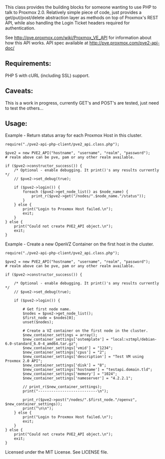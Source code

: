 This class provides the building blocks for someone wanting to use PHP to talk to Proxmox 2.0.
Relatively simple piece of code, just provides a get/put/post/delete abstraction layer as methods
on top of Proxmox's REST API, while also handling the Login Ticket headers required for authentication.

See http://pve.proxmox.com/wiki/Proxmox_VE_API for information about how this API works.
API spec available at http://pve.proxmox.com/pve2-api-doc/

## Requirements: ##

PHP 5 with cURL (including SSL) support.

## Caveats: ##

This is a work in progress, currently GET's and POST's are tested, just need to test the others...

## Usage: ##

Example - Return status array for each Proxmox Host in this cluster.

    require("./pve2-api-php-client/pve2_api.class.php");

    $pve2 = new PVE2_API("hostname", "username", "realm", "password");
    # realm above can be pve, pam or any other realm available.

    if ($pve2->constructor_success()) {
        /* Optional - enable debugging. It print()'s any results currently */
        // $pve2->set_debug(true);

        if ($pve2->login()) {
            foreach ($pve2->get_node_list() as $node_name) {
                print_r($pve2->get("/nodes/".$node_name."/status"));
            }
        } else {
            print("Login to Proxmox Host failed.\n");
            exit;
        }
    } else {
        print("Could not create PVE2_API object.\n");
        exit;
    }

Example - Create a new OpenVZ Container on the first host in the cluster.

    require("./pve2-api-php-client/pve2_api.class.php");

    $pve2 = new PVE2_API("hostname", "username", "realm", "password");
    # realm above can be pve, pam or any other realm available.

    if ($pve2->constructor_success()) {

        /* Optional - enable debugging. It print()'s any results currently */
        // $pve2->set_debug(true);

        if ($pve2->login()) {

            # Get first node name.
            $nodes = $pve2->get_node_list();
            $first_node = $nodes[0];
            unset($nodes);

            # Create a VZ container on the first node in the cluster.
            $new_container_settings = array();
            $new_container_settings['ostemplate'] = "local:vztmpl/debian-6.0-standard_6.0-4_amd64.tar.gz";
            $new_container_settings['vmid'] = "1234";
            $new_container_settings['cpus'] = "2";
            $new_container_settings['description'] = "Test VM using Proxmox 2.0 API";
            $new_container_settings['disk'] = "8";
            $new_container_settings['hostname'] = "testapi.domain.tld";
            $new_container_settings['memory'] = "1024";
            $new_container_settings['nameserver'] = "4.2.2.1";

            // print_r($new_container_settings);
            print("---------------------------\n");

            print_r($pve2->post("/nodes/".$first_node."/openvz", $new_container_settings));
            print("\n\n");
        } else {
            print("Login to Proxmox Host failed.\n");
            exit;
        }
    } else {
        print("Could not create PVE2_API object.\n");
        exit;
    }


Licensed under the MIT License.
See LICENSE file.

